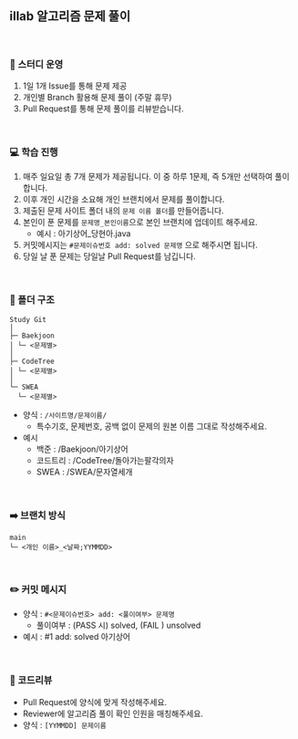 ## illab 알고리즘 문제 풀이

<br> 

### 📝 스터디 운영
1. 1일 1개 Issue를 통해 문제 제공
2. 개인별 Branch 활용해 문제 풀이 (주말 휴무)
3. Pull Request를 통해 문제 풀이를 리뷰받습니다.

<br> 

### 💻 학습 진행

1. 매주 일요일 총 7개 문제가 제공됩니다. 이 중 하루 1문제, 즉 5개만 선택하여 풀이합니다.
2. 이후 개인 시간을 소요해 개인 브랜치에서 문제를 풀이합니다.
3. 제출된 문제 사이트 폴더 내의 `문제 이름 폴더`를 만들어줍니다.
4. 본인이 푼 문제를 `문제명_본인이름`으로 본인 브랜치에 업데이트 해주세요.
   - 예시 : 아기상어_당현아.java
5. 커밋메시지는 `#문제이슈번호 add: solved 문제명` 으로 해주시면 됩니다.
6. 당일 날 푼 문제는 당일날 Pull Request를 남깁니다.

<br> 

### 📂 폴더 구조
```
Study Git
│
├─ Baekjoon
│ └─ <문제별>
│
├─ CodeTree
│ └─ <문제별>
│
└─ SWEA
  └─ <문제별>
```
- 양식 : `/사이트명/문제이름/`
  - 특수기호, 문제번호, 공백 없이 문제의 원본 이름 그대로 작성해주세요.
- 예시
  - 백준 : /Baekjoon/아기상어
  - 코드트리 : /CodeTree/돌아가는팔각의자
  - SWEA : /SWEA/문자열세개

<br>

### ➡️ 브랜치 방식
```
main
└─ <개인 이름>_<날짜;YYMMDD>
```

<br> 

### ✏️ 커밋 메시지
- 양식 : `#<문제이슈번호> add: <풀이여부> 문제명`
  - 풀이여부 : (PASS 시) solved, (FAIL ) unsolved
- 예시 : #1 add: solved 아기상어

<br> 

### 📃 코드리뷰
- Pull Request에 양식에 맞게 작성해주세요.
- Reviewer에 알고리즘 풀이 확인 인원을 매칭해주세요.
- 양식 : `[YYMMDD] 문제이름`
